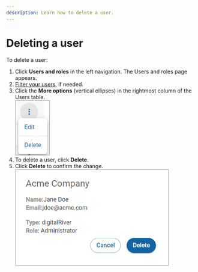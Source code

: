 ```yaml
---
description: Learn how to delete a user.
---
```


# Deleting a user

To delete a user:

1. Click **Users and roles** in the left navigation. The Users and roles page appears.
2. [Filter your users](filtering-your-users-and-roles.md), if needed.
3. Click the **More options** (vertical ellipses) in the rightmost column of the Users table.\
   ![](<../../../../.gitbook/assets/editdeleteuser (3) (2) (2) (2) (1) (2) (4).png>)
4. To delete a user, click **Delete**.
5. Click **Delete** to confirm the change.\
   <img src="../../../../.gitbook/assets/DeleteUserDialog.png" alt="" data-size="original">
